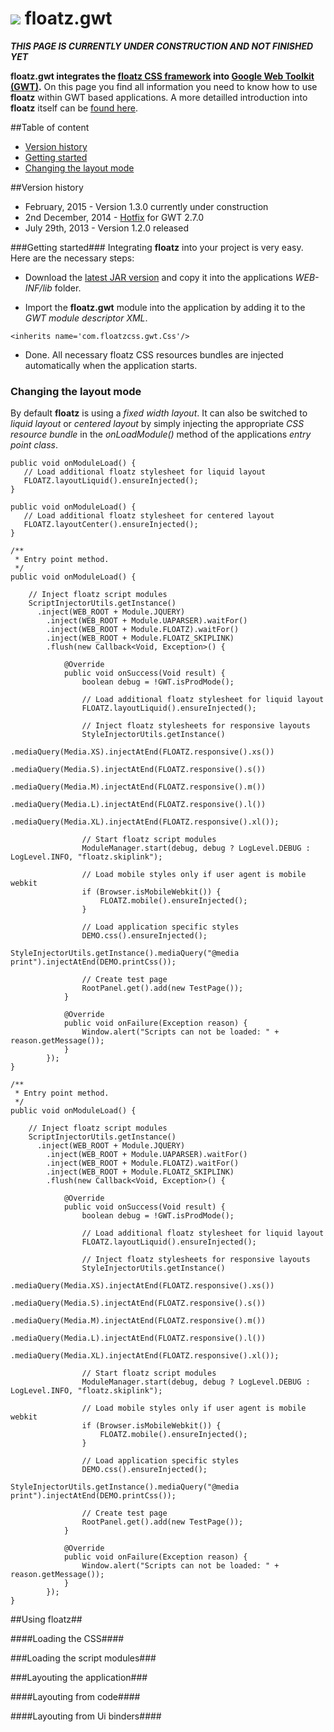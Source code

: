 ![](https://github.com/floatzcss/floatz/blob/master/wiki/logo.png) floatz.gwt
======

***THIS PAGE IS CURRENTLY UNDER CONSTRUCTION AND NOT FINISHED YET***

**floatz.gwt integrates the [floatz CSS framework](https://github.com/floatzcss/floatz/) into [Google Web Toolkit (GWT)](http://www.gwtproject.org).** On this page you find all information you need to know how to use **floatz** within GWT based applications. A more detailled introduction into **floatz** itself can be [found here](https://github.com/floatzcss/floatz/edit/master/README.md).

##Table of content
* [Version history](#version-history)
* [Getting started](#getting-started)
* [Changing the layout mode](#changing-the-layout-mode)

##Version history
* February, 2015 - Version 1.3.0 currently under construction
* 2nd December, 2014 - [Hotfix](https://github.com/floatzcss/floatz.gwt/blob/master/download/floatz.gwt-1.2.0hotfix01.jar) for GWT 2.7.0 
* July 29th, 2013 - Version 1.2.0 released

###Getting started###
Integrating **floatz** into your project is very easy. Here are the necessary steps:

* Download the [latest JAR version](https://github.com/floatzcss/floatz.gwt/tree/master/download) and copy it into the applications *WEB-INF/lib* folder.

* Import the **floatz.gwt** module into the application by adding it to the *GWT module descriptor XML*.
```
<inherits name='com.floatzcss.gwt.Css'/>
```
* Done. All necessary floatz CSS resources bundles are injected automatically when the application starts.

### Changing the layout mode ###
By default **floatz** is using a *fixed width layout*. It can also be switched to *liquid layout* or
*centered layout* by simply injecting the appropriate *CSS resource bundle* in the *onLoadModule()* method of
the applications *entry point class*.

```
public void onModuleLoad() {
   // Load additional floatz stylesheet for liquid layout
   FLOATZ.layoutLiquid().ensureInjected();
}
```
```
public void onModuleLoad() {
   // Load additional floatz stylesheet for centered layout
   FLOATZ.layoutCenter().ensureInjected();
}
```


```
/**
 * Entry point method.
 */
public void onModuleLoad() {

	// Inject floatz script modules
	ScriptInjectorUtils.getInstance()
	  .inject(WEB_ROOT + Module.JQUERY)
		.inject(WEB_ROOT + Module.UAPARSER).waitFor()
		.inject(WEB_ROOT + Module.FLOATZ).waitFor()
		.inject(WEB_ROOT + Module.FLOATZ_SKIPLINK)
		.flush(new Callback<Void, Exception>() {

			@Override
			public void onSuccess(Void result) {
				boolean debug = !GWT.isProdMode();

				// Load additional floatz stylesheet for liquid layout
				FLOATZ.layoutLiquid().ensureInjected();

				// Inject floatz stylesheets for responsive layouts
				StyleInjectorUtils.getInstance()
					.mediaQuery(Media.XS).injectAtEnd(FLOATZ.responsive().xs())
					.mediaQuery(Media.S).injectAtEnd(FLOATZ.responsive().s())
					.mediaQuery(Media.M).injectAtEnd(FLOATZ.responsive().m())
					.mediaQuery(Media.L).injectAtEnd(FLOATZ.responsive().l())
					.mediaQuery(Media.XL).injectAtEnd(FLOATZ.responsive().xl());

				// Start floatz script modules
				ModuleManager.start(debug, debug ? LogLevel.DEBUG : LogLevel.INFO, "floatz.skiplink");

				// Load mobile styles only if user agent is mobile webkit
				if (Browser.isMobileWebkit()) {
					FLOATZ.mobile().ensureInjected();
				}

				// Load application specific styles
				DEMO.css().ensureInjected();
					StyleInjectorUtils.getInstance().mediaQuery("@media print").injectAtEnd(DEMO.printCss());
					
				// Create test page
				RootPanel.get().add(new TestPage());
			}

			@Override
			public void onFailure(Exception reason) {
				Window.alert("Scripts can not be loaded: " + reason.getMessage());
			}
		});
}
```


```
/**
 * Entry point method.
 */
public void onModuleLoad() {

	// Inject floatz script modules
	ScriptInjectorUtils.getInstance()
	  .inject(WEB_ROOT + Module.JQUERY)
		.inject(WEB_ROOT + Module.UAPARSER).waitFor()
		.inject(WEB_ROOT + Module.FLOATZ).waitFor()
		.inject(WEB_ROOT + Module.FLOATZ_SKIPLINK)
		.flush(new Callback<Void, Exception>() {

			@Override
			public void onSuccess(Void result) {
				boolean debug = !GWT.isProdMode();

				// Load additional floatz stylesheet for liquid layout
				FLOATZ.layoutLiquid().ensureInjected();

				// Inject floatz stylesheets for responsive layouts
				StyleInjectorUtils.getInstance()
					.mediaQuery(Media.XS).injectAtEnd(FLOATZ.responsive().xs())
					.mediaQuery(Media.S).injectAtEnd(FLOATZ.responsive().s())
					.mediaQuery(Media.M).injectAtEnd(FLOATZ.responsive().m())
					.mediaQuery(Media.L).injectAtEnd(FLOATZ.responsive().l())
					.mediaQuery(Media.XL).injectAtEnd(FLOATZ.responsive().xl());

				// Start floatz script modules
				ModuleManager.start(debug, debug ? LogLevel.DEBUG : LogLevel.INFO, "floatz.skiplink");

				// Load mobile styles only if user agent is mobile webkit
				if (Browser.isMobileWebkit()) {
					FLOATZ.mobile().ensureInjected();
				}

				// Load application specific styles
				DEMO.css().ensureInjected();
					StyleInjectorUtils.getInstance().mediaQuery("@media print").injectAtEnd(DEMO.printCss());
					
				// Create test page
				RootPanel.get().add(new TestPage());
			}

			@Override
			public void onFailure(Exception reason) {
				Window.alert("Scripts can not be loaded: " + reason.getMessage());
			}
		});
}
```


##Using floatz##

####Loading the CSS####

###Loading the script modules###

###Layouting the application###

####Layouting from code####

####Layouting from Ui binders####
